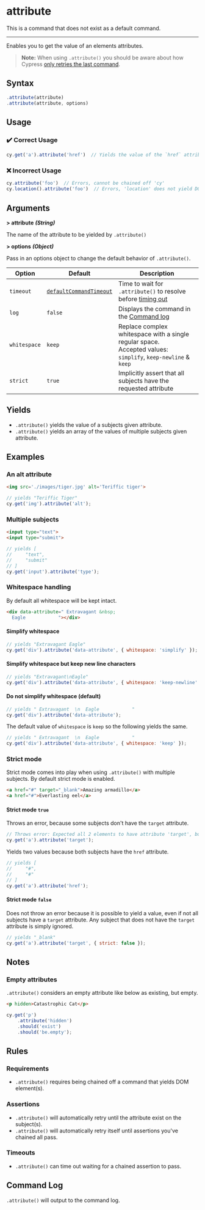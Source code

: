 # attribute

This is a command that does not exist as a default command.

----

Enables you to get the value of an elements attributes.

> **Note:** When using `.attribute()` you should be aware about how Cypress [only retries the last command](https://docs.cypress.io/guides/core-concepts/retry-ability.html#Only-the-last-command-is-retried).

## Syntax

```javascript
.attribute(attribute)
.attribute(attribute, options)
```

## Usage

### :heavy_check_mark: Correct Usage

```javascript
cy.get('a').attribute('href')  // Yields the value of the `href` attribute
```

### :x: Incorrect Usage

```javascript
cy.attribute('foo')  // Errors, cannot be chained off 'cy'
cy.location().attribute('foo')  // Errors, 'location' does not yield DOM element
```

## Arguments

**> attribute** ***(String)***

The name of the attribute to be yielded by `.attribute()`

**> options** ***(Object)***

Pass in an options object to change the default behavior of `.attribute()`.

Option | Default | Description
--- | --- | ---
`timeout` | [`defaultCommandTimeout`](https://docs.cypress.io/guides/references/configuration.html#Timeouts) | Time to wait for `.attribute()` to resolve before [timing out](https://docs.cypress.io/api/commands/then.html#Timeouts)
`log` | `false` | Displays the command in the [Command log](https://docs.cypress.io/guides/core-concepts/test-runner.html#Command-Log)
`whitespace` | `keep` | Replace complex whitespace with a single regular space.<br> Accepted values: `simplify`, `keep-newline` & `keep`
`strict` | `true` | Implicitly assert that all subjects have the requested attribute

## Yields

* `.attribute()` yields the value of a subjects given attribute.
* `.attribute()` yields an array of the values of multiple subjects given attribute.

## Examples

### An alt attribute

```html
<img src='./images/tiger.jpg' alt='Teriffic tiger'>
```

```javascript
// yields "Teriffic Tiger"
cy.get('img').attribute('alt');
```

### Multiple subjects

```html
<input type="text">
<input type="submit">
```

```javascript
// yields [
//     "text",
//     "submit"
// ]
cy.get('input').attribute('type');
```

### Whitespace handling

By default all whitespace will be kept intact.

```html
<div data-attribute=" Extravagant &nbsp;
  Eagle            "></div>
```

#### Simplify whitespace

```javascript
// yields "Extravagant Eagle"
cy.get('div').attribute('data-attribute', { whitespace: 'simplify' });
```

#### Simplify whitespace but keep new line characters

```javascript
// yields "Extravagant\nEagle"
cy.get('div').attribute('data-attribute', { whitespace: 'keep-newline' });
```

#### Do not simplify whitespace (default)

```javascript
// yields " Extravagant  \n  Eagle            "
cy.get('div').attribute('data-attribute');
```

The default value of `whitespace` is `keep` so the following yields the same.

```javascript
// yields " Extravagant  \n  Eagle            "
cy.get('div').attribute('data-attribute', { whitespace: 'keep' });
```

### Strict mode

Strict mode comes into play when using `.attribute()` with multiple subjects. By default strict mode is enabled.

```html
<a href="#" target="_blank">Amazing armadillo</a>
<a href="#">Everlasting eel</a>
```

#### Strict mode `true`

Throws an error, because some subjects don't have the `target` attribute.

```javascript
// Throws error: Expected all 2 elements to have attribute 'target', but never found it on 1 elements.
cy.get('a').attribute('target');
```

Yields two values because both subjects have the `href` attribute.

```javascript
// yields [
//     "#",
//     "#"
// ]
cy.get('a').attribute('href');
```

#### Strict mode `false`

Does not throw an error because it is possible to yield a value, even if not all subjects have a `target` attribute. Any subject that does not have the `target` attribute is simply ignored.

```javascript
// yields "_blank"
cy.get('a').attribute('target', { strict: false });
```

## Notes

### Empty attributes

`.attribute()` considers an empty attribute like below as existing, but empty.

```html
<p hidden>Catastrophic Cat</p>
```

```javascript
cy.get('p')
    .attribute('hidden')
    .should('exist')
    .should('be.empty');
```

## Rules

### Requirements

* `.attribute()` requires being chained off a command that yields DOM element(s).

### Assertions

* `.attribute()` will automatically retry until the attribute exist on the subject(s).
* `.attribute()` will automatically retry itself until assertions you've chained all pass.

### Timeouts

* `.attribute()` can time out waiting for a chained assertion to pass.

## Command Log

`.attribute()` will output to the command log.
